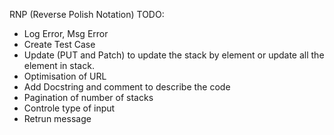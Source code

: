 RNP (Reverse Polish Notation) 
TODO:

- Log Error, Msg Error
- Create Test Case
- Update (PUT and Patch) to update the stack by element or update all the element in stack.
- Optimisation of URL
- Add Docstring and comment to describe the code
- Pagination of number of stacks
- Controle type of input
- Retrun message
  

